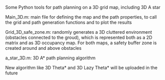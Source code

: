 Some Python tools for path planning on a 3D grid map, including 3D A star

Main_3D.m: main file for defining the map and the path properties, to call the grid and path generation functions and to plot the results

Grid_3D_safe_zone.m: randomly generates a 3D cluttered environment (obstacles connected to the groud), which is represented both as a 2D matrix and as 3D occupancy map. For both maps, a safety buffer zone is created around and above obstacles

a_star_3D.m: 3D A* path planning algorithm

New algorithm like 3D Theta* and 3D Lazy Theta* will be uploaded in the future
